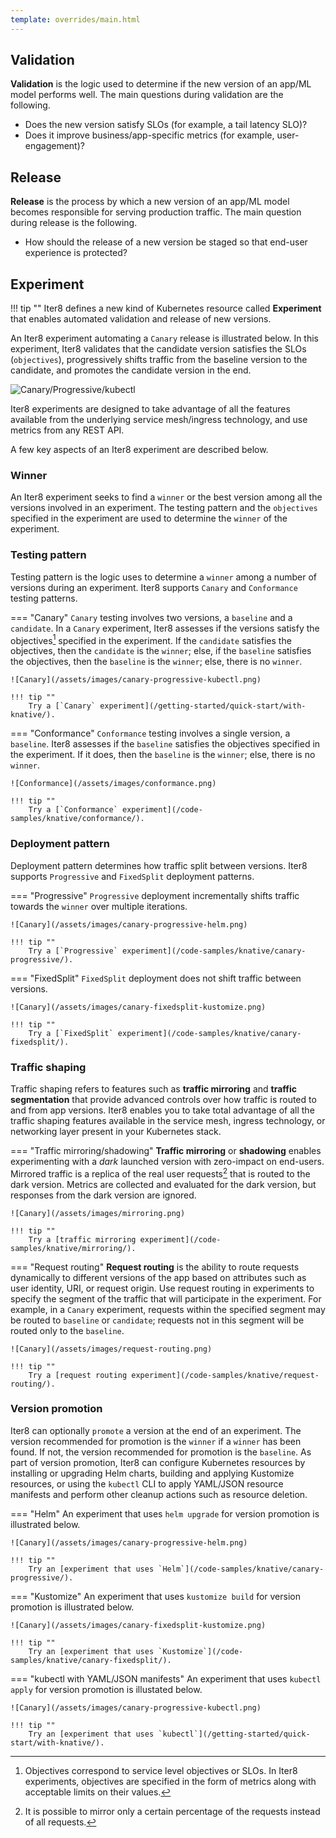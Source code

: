 ```yaml
---
template: overrides/main.html
---
```


## Validation

**Validation** is the logic used to determine if the new version of an app/ML model performs well. The main questions during validation are the following.

* Does the new version satisfy SLOs (for example, a tail latency SLO)?
* Does it improve business/app-specific metrics (for example, user-engagement)?

## Release

**Release** is the process by which a new version of an app/ML model becomes responsible for serving production traffic. The main question during release is the following.

* How should the release of a new version be staged so that end-user experience is protected?

## Experiment

!!! tip ""
    Iter8 defines a new kind of Kubernetes resource called **Experiment** that enables automated validation and release of new versions.

An Iter8 experiment automating a `Canary` release is illustrated below. In this experiment, Iter8 validates that the candidate version satisfies the SLOs (`objectives`), progressively shifts traffic from the baseline version to the candidate, and promotes the candidate version in the end.

![Canary/Progressive/kubectl](/assets/images/canary-progressive-kubectl.png)

Iter8 experiments are designed to take advantage of all the features available from the underlying service mesh/ingress technology, and use metrics from any REST API. 

A few key aspects of an Iter8 experiment are described below.

### Winner

An Iter8 experiment seeks to find a `winner` or the best version among all the versions involved in an experiment. The testing pattern and the `objectives` specified in the experiment are used to determine the `winner` of the experiment.

### Testing pattern

Testing pattern is the logic uses to determine a `winner` among a number of versions during an experiment. Iter8 supports `Canary` and `Conformance` testing patterns.

=== "Canary"
    `Canary` testing involves two versions, a `baseline` and a `candidate`. In a `Canary` experiment, Iter8 assesses if the versions satisfy the objectives[^1] specified in the experiment. If the `candidate` satisfies the objectives, then the `candidate` is the `winner`; else, if the `baseline` satisfies the objectives, then the `baseline` is the `winner`; else, there is no `winner`.

    ![Canary](/assets/images/canary-progressive-kubectl.png)

    !!! tip ""
        Try a [`Canary` experiment](/getting-started/quick-start/with-knative/).

=== "Conformance"
    `Conformance` testing involves a single version, a `baseline`. Iter8 assesses if the `baseline` satisfies the objectives specified in the experiment. If it does, then the `baseline` is the `winner`; else, there is no `winner`.

    ![Conformance](/assets/images/conformance.png)

    !!! tip ""
        Try a [`Conformance` experiment](/code-samples/knative/conformance/).

### Deployment pattern

Deployment pattern determines how traffic split between versions. Iter8 supports `Progressive` and `FixedSplit` deployment patterns.

=== "Progressive"
    `Progressive` deployment incrementally shifts traffic towards the `winner` over multiple iterations.

    ![Canary](/assets/images/canary-progressive-helm.png)

    !!! tip ""
        Try a [`Progressive` experiment](/code-samples/knative/canary-progressive/).

=== "FixedSplit"
    `FixedSplit` deployment does not shift traffic between versions.

    ![Canary](/assets/images/canary-fixedsplit-kustomize.png)

    !!! tip ""
        Try a [`FixedSplit` experiment](/code-samples/knative/canary-fixedsplit/).

### Traffic shaping

Traffic shaping refers to features such as **traffic mirroring** and **traffic segmentation** that provide advanced controls over how traffic is routed to and from app versions. Iter8 enables you to take total advantage of all the traffic shaping features available in the service mesh, ingress technology, or networking layer present in your Kubernetes stack.

=== "Traffic mirroring/shadowing"
    **Traffic mirroring** or **shadowing** enables experimenting with a *dark* launched version with zero-impact on end-users. Mirrored traffic is a replica of the real user requests[^2] that is routed to the dark version. Metrics are collected and evaluated for the dark version, but responses from the dark version are ignored.

    ![Canary](/assets/images/mirroring.png)

    !!! tip ""
        Try a [traffic mirroring experiment](/code-samples/knative/mirroring/).

=== "Request routing"
    **Request routing** is the ability to route requests dynamically to different versions of the app based on attributes such as user identity, URI, or request origin. Use request routing in experiments to specify the segment of the traffic that will participate in the experiment. For example, in a `Canary` experiment, requests within the specified segment may be routed to `baseline` or `candidate`; requests not in this segment will be routed only to the `baseline`.

    ![Canary](/assets/images/request-routing.png)

    !!! tip ""
        Try a [request routing experiment](/code-samples/knative/request-routing/).


### Version promotion

Iter8 can optionally `promote` a version at the end of an experiment. The version recommended for promotion is the `winner` if a `winner` has been found. If not, the version recommended for promotion is the `baseline`. As part of version promotion, Iter8 can configure Kubernetes resources by installing or upgrading Helm charts, building and applying Kustomize resources, or using the `kubectl` CLI to apply YAML/JSON resource manifests and perform other cleanup actions such as resource deletion.

=== "Helm"
    An experiment that uses `helm upgrade` for version promotion is illustrated below.

    ![Canary](/assets/images/canary-progressive-helm.png)

    !!! tip ""
        Try an [experiment that uses `Helm`](/code-samples/knative/canary-progressive/).

=== "Kustomize"
    An experiment that uses `kustomize build` for version promotion is illustrated below.

    ![Canary](/assets/images/canary-fixedsplit-kustomize.png)

    !!! tip ""
        Try an [experiment that uses `Kustomize`](/code-samples/knative/canary-fixedsplit/).

=== "kubectl with YAML/JSON manifests"
    An experiment that uses `kubectl apply` for version promotion is illustated below.

    ![Canary](/assets/images/canary-progressive-kubectl.png)

    !!! tip ""
        Try an [experiment that uses `kubectl`](/getting-started/quick-start/with-knative/).

<!-- 
??? example "Sample experiment"
    ```yaml linenums="1"
    apiVersion: iter8.tools/v2alpha1
    kind: Experiment
    metadata:
      name: quickstart-exp
    spec:
      # `sample-app` Knative service in `default` namespace is the target of this experiment
      target: default/sample-app
      # information about versions participating in this experiment
      versionInfo:         
        # every experiment has a baseline version
        # we will name it `current`
        baseline: 
          name: current
          variables:
          # `revision` variable is used for fetching metrics from Prometheus
          - name: revision 
            value: sample-app-v1 
          # `promote` variable is used by the finish task
          - name: promote
            value: baseline
        # candidate version(s) of the app
        # there is a single candidate in this experiment 
        # we will name it `candidate`
        candidates: 
        - name: candidate
          variables:
          - name: revision
            value: sample-app-v2
          - name: promote
            value: candidate 
      criteria:
        objectives: 
        # mean latency should be under 50 milliseconds
        - metric: mean-latency
          upperLimit: 50
        # 95th percentile latency should be under 100 milliseconds
        - metric: 95th-percentile-tail-latency
          upperLimit: 100
        # error rate should be under 1%
        - metric: error-rate
          upperLimit: "0.01"
      strategy:
        # canary testing => candidate `wins` if it satisfies objectives
        testingPattern: Canary
        # progressively shift traffic to candidate, assuming it satisfies objectives
        deploymentPattern: Progressive
        weights: # fine-tune traffic increments to candidate
          # candidate weight will not exceed 75 in any iteration
          maxCandidateWeight: 75
          # candidate weight will not increase by more than 20 in a single iteration
          maxCandidateWeightIncrement: 20
        actions:
          # run tasks under the `start` action at the start of an experiment   
          start:
          # the following task verifies that the `sample-app` Knative service in the `default` namespace is available and ready
          # it then updates the experiment resource with information needed to shift traffic between versions
          - library: knative
            task: init-experiment
          # run tasks under the `finish` action at the end of an experiment   
          finish:
          # promote an app version
          # `https://raw.githubusercontent.com/iter8-tools/iter8/master/samples/knative/quickstart/candidate.yaml` will be applied if candidate satisfies objectives
          # `https://raw.githubusercontent.com/iter8-tools/iter8/master/samples/knative/quickstart/baseline.yaml` will be applied if candidate fails to satisfy objectives
          - library: common
            task: exec # promote the winning version
            with:
              cmd: kubectl
              args:
              - "apply"
              - "-f"
              - "https://raw.githubusercontent.com/iter8-tools/iter8/master/samples/knative/quickstart/{{ .promote }}.yaml"
      duration: # 12 iterations, 20 seconds each
        intervalSeconds: 20
        iterationsPerLoop: 12
    ```

## How Iter8 runs an experiment
1. Iter8 determines if it is safe to start an experiment using its [concurrency policy](http://localhost:8000/usage/experiment/target/#concurrent-experiments).

2. When the experiment starts, Iter8 runs the tasks specified under `spec.actions.start` such as setting up or updating resources needed for the experiment.

3. During each iteration, Iter8 evaluates app versions based on `spec.criteria`, determines the winner, and optionally shifts traffic towards the winner.

4. When the experiment finishes, Iter8 runs tasks specified under `spec.actions.finish` such as version promotion.

## Experiment spec in-brief
A brief explanation of the key fields in an experiment spec is given below.

### spec.target

`spec.target` is a string that identifies the app under experimentation and determines which experiments can run concurrently.

### spec.versionInfo

`spec.versionInfo` is an object that describes the app versions involved in the experiment. Every experiment involves a `baseline` version, and may involve zero or more `candidates`.

### spec.criteria

`spec.criteria` is an object that specifies the metrics used for evaluating versions along with acceptable limits for their values.

### spec.strategy.testingPattern

`spec.strategy.testingPattern` is a string enum that determines the logic used to evaluate the app versions and determine the winner of the experiment. Iter8 supports two testing patterns, namely, `Canary` and `Conformance`.

### spec.strategy.deploymentPattern

`spec.strategy.deploymentPattern` is a string enum that determines if and how traffic is shifted during an experiment[^1]. Iter8 supports two deployment patterns, namely, `Progressive` and `FixedSplit`.

### spec.strategy.weights

`spec.strategy.weights` is an object with  two integer fields, namely, `maxCandidateWeight` and `maxCandidateWeightIncrement`, that can be used to fine-tune traffic increments to the candidate. This field is applicable only for `Progressive` experiments. `maxCandidateWeight` specifies the maximum candidate weight that can be set by Iter8 during an iteration. `maxCandidateWeightIncrement` specifies the maximum increase in candidate weight during a single iteration.

### spec.strategy.actions

An action is a sequence of tasks executed during an experiment. `spec.strategy.actions` is an object that can be used to specify `start` and `finish` actions that will be executed at the start and end of an experiment respectively.

### spec.duration

`spec.duration` is an object with two integer fields, namely, `iterationsPerLoop` and `intervalSeconds`. The former specifies the number of iterations in the experiment. The latter specifies the time interval in seconds between successive iterations.

[^1]: Traffic shifting is relevant only when an experiment involves two or more versions. `Conformance` testing experiments involve a single version. Hence, `spec.strategy.deploymentPattern` is ignored in these experiments.


## Realtime Observability

!!! abstract ""
    The  **iter8ctl** CLI enables you to observe an experiment in realtime. Use iter8ctl to observe metric values for each version, whether or not versions satisfy objectives, and the winner.


??? example "Sample output from iter8ctl"
    ```shell
    ****** Overview ******
    Experiment name: quickstart-exp
    Experiment namespace: default
    Target: default/sample-app
    Testing pattern: Canary
    Deployment pattern: Progressive

    ****** Progress Summary ******
    Experiment stage: Running
    Number of completed iterations: 3

    ****** Winner Assessment ******
    App versions in this experiment: [current candidate]
    Winning version: candidate
    Recommended baseline: candidate

    ****** Objective Assessment ******
    +--------------------------------+---------+-----------+
    |           OBJECTIVE            | CURRENT | CANDIDATE |
    +--------------------------------+---------+-----------+
    | mean-latency <= 50.000         | true    | true      |
    +--------------------------------+---------+-----------+
    | 95th-percentile-tail-latency   | true    | true      |
    | <= 100.000                     |         |           |
    +--------------------------------+---------+-----------+
    | error-rate <= 0.010            | true    | true      |
    +--------------------------------+---------+-----------+

    ****** Metrics Assessment ******
    +--------------------------------+---------+-----------+
    |             METRIC             | CURRENT | CANDIDATE |
    +--------------------------------+---------+-----------+
    | request-count                  | 429.334 |    16.841 |
    +--------------------------------+---------+-----------+
    | mean-latency (milliseconds)    |   0.522 |     0.712 |
    +--------------------------------+---------+-----------+
    | 95th-percentile-tail-latency   |   4.835 |     4.750 |
    | (milliseconds)                 |         |           |
    +--------------------------------+---------+-----------+
    | error-rate                     |   0.000 |     0.000 |
    +--------------------------------+---------+-----------+
    ```    

See [here](/getting-started/quick-start/with-knative/#7-observe-experiment) for an example of using iter8ctl to observe an experiment in realtime. -->

[^1]: Objectives correspond to service level objectives or SLOs. In Iter8 experiments, objectives are specified in the form of metrics along with acceptable limits on their values.

[^2]: It is possible to mirror only a certain percentage of the requests instead of all requests.